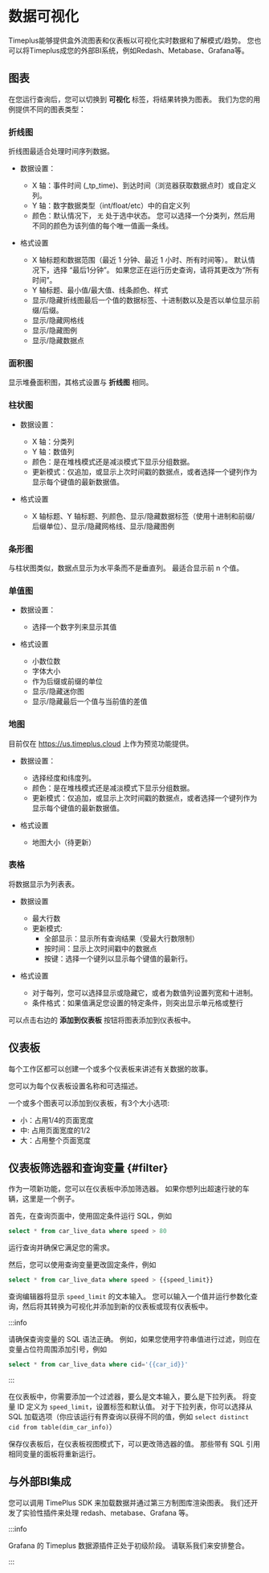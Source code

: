 # 数据可视化

Timeplus能够提供盒外流图表和仪表板以可视化实时数据和了解模式/趋势。 您也可以将Timeplus成您的外部BI系统，例如Redash、Metabase、Grafana等。



## 图表

在您运行查询后，您可以切换到 **可视化** 标签，将结果转换为图表。 我们为您的用例提供不同的图表类型：

### 折线图

折线图最适合处理时间序列数据。

* 数据设置：
  * X 轴：事件时间 (_tp_time)、到达时间（浏览器获取数据点时）或自定义列。
  * Y 轴：数字数据类型（int/float/etc）中的自定义列
  * 颜色：默认情况下， `无` 处于选中状态。 您可以选择一个分类列，然后用不同的颜色为该列值的每个唯一值画一条线。

* 格式设置
  * X 轴标题和数据范围（最近 1 分钟、最近 1 小时、所有时间等）。 默认情况下，选择 “最后1分钟”。 如果您正在运行历史查询，请将其更改为“所有时间”。
  * Y 轴标题、最小值/最大值、线条颜色、样式
  * 显示/隐藏折线图最后一个值的数据标签、十进制数以及是否以单位显示前缀/后缀。
  * 显示/隐藏网格线
  * 显示/隐藏图例
  * 显示/隐藏数据点


### 面积图

显示堆叠面积图，其格式设置与 **折线图** 相同。



### 柱状图

* 数据设置：
  * X 轴：分类列
  * Y 轴：数值列
  * 颜色：是在堆栈模式还是减淡模式下显示分组数据。
  * 更新模式：仅追加，或显示上次时间戳的数据点，或者选择一个键列作为显示每个键值的最新数据值。

* 格式设置
  * X 轴标题、Y 轴标题、列颜色、显示/隐藏数据标签（使用十进制和前缀/后缀单位）、显示/隐藏网格线、显示/隐藏图例


### 条形图

与柱状图类似，数据点显示为水平条而不是垂直列。 最适合显示前 n 个值。

### 单值图

* 数据设置：
  * 选择一个数字列来显示其值

* 格式设置
  * 小数位数
  * 字体大小
  * 作为后缀或前缀的单位
  * 显示/隐藏迷你图
  * 显示/隐藏最后一个值与当前值的差值

### 地图

目前仅在 https://us.timeplus.cloud 上作为预览功能提供。

* 数据设置：
  * 选择经度和纬度列。
  * 颜色：是在堆栈模式还是减淡模式下显示分组数据。
  * 更新模式：仅追加，或显示上次时间戳的数据点，或者选择一个键列作为显示每个键值的最新数据值。

* 格式设置
  * 地图大小（待更新）


### 表格

将数据显示为列表表。

* 数据设置
  * 最大行数
  * 更新模式:
    * 全部显示：显示所有查询结果（受最大行数限制）
    * 按时间：显示上次时间戳中的数据点
    * 按键：选择一个键列以显示每个键值的最新行。

* 格式设置
  * 对于每列，您可以选择显示或隐藏它，或者为数值列设置列宽和十进制。
  * 条件格式：如果值满足您设置的特定条件，则突出显示单元格或整行


可以点击右边的 **添加到仪表板** 按钮将图表添加到仪表板中。

## 仪表板

每个工作区都可以创建一个或多个仪表板来讲述有关数据的故事。

您可以为每个仪表板设置名称和可选描述。

一个或多个图表可以添加到仪表板，有3个大小选项:

* 小：占用1/4的页面宽度
* 中: 占用页面宽度的1/2
* 大：占用整个页面宽度



## 仪表板筛选器和查询变量 {#filter}

作为一项新功能，您可以在仪表板中添加筛选器。 如果你想列出超速行驶的车辆，这里是一个例子。

首先，在查询页面中，使用固定条件运行 SQL，例如

```sql
select * from car_live_data where speed > 80
```

运行查询并确保它满足您的需求。

然后，您可以使用查询变量更改固定条件，例如

```sql
select * from car_live_data where speed > {{speed_limit}}
```

查询编辑器将显示 `speed_limit` 的文本输入。 您可以输入一个值并运行参数化查询，然后将其转换为可视化并添加到新的仪表板或现有仪表板中。

:::info

请确保查询变量的 SQL 语法正确。 例如，如果您使用字符串值进行过滤，则应在变量占位符周围添加引号，例如

```sql
select * from car_live_data where cid='{{car_id}}'
```

:::

在仪表板中，你需要添加一个过滤器，要么是文本输入，要么是下拉列表。 将变量 ID 定义为 `speed_limit`，设置标签和默认值。 对于下拉列表，你可以选择从 SQL 加载选项（你应该运行有界查询以获得不同的值，例如 `select distinct cid from table(dim_car_info)`）

保存仪表板后，在仪表板视图模式下，可以更改筛选器的值。 那些带有 SQL 引用相同变量的面板将重新运行。



## 与外部BI集成

您可以调用 TimePlus SDK 来加载数据并通过第三方制图库渲染图表。  我们还开发了实验性插件来处理 redash、metabase、Grafana 等。

:::info

Grafana 的 Timeplus 数据源插件正处于初级阶段。 请联系我们来安排整合。

:::

